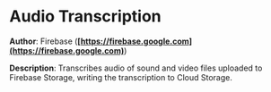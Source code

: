 # Audio Transcription

**Author**: Firebase (**[https://firebase.google.com](https://firebase.google.com)**)

**Description**: Transcribes audio of sound and video files uploaded to Firebase Storage, writing the transcription to Cloud Storage.
